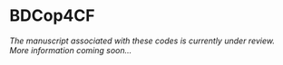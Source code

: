 # BDCop4CF
*The manuscript associated with these codes is currently under review. More information coming soon...*
